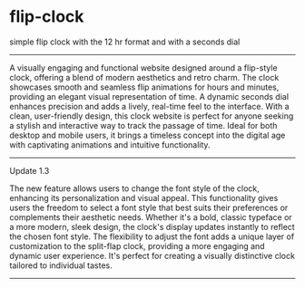 # flip-clock
 simple flip clock with the 12 hr format and with a seconds dial



----------------------------------------------------------------------------

A visually engaging and functional website designed around a flip-style clock, offering a blend of modern aesthetics and retro charm. The clock showcases smooth and seamless flip animations for hours and minutes, providing an elegant visual representation of time. A dynamic seconds dial enhances precision and adds a lively, real-time feel to the interface. With a clean, user-friendly design, this clock website is perfect for anyone seeking a stylish and interactive way to track the passage of time. Ideal for both desktop and mobile users, it brings a timeless concept into the digital age with captivating animations and intuitive functionality.

-----------------------------------------------------------------------------
Update 1.3

The new feature allows users to change the font style of the clock, enhancing its personalization and visual appeal. This functionality gives users the freedom to select a font style that best suits their preferences or complements their aesthetic needs. Whether it's a bold, classic typeface or a more modern, sleek design, the clock's display updates instantly to reflect the chosen font style. The flexibility to adjust the font adds a unique layer of customization to the split-flap clock, providing a more engaging and dynamic user experience. It's perfect for creating a visually distinctive clock tailored to individual tastes.

-----------------------------------------------------------------------------






